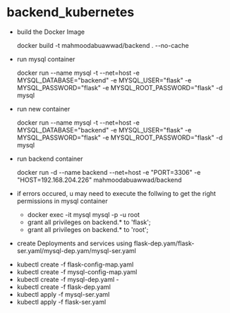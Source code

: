 # backend_kubernetes


- build the Docker Image

  docker build -t mahmoodabuawwad/backend . --no-cache

- run mysql container 
  
  
  docker run --name mysql -t --net=host -e MYSQL_DATABASE="backend" -e MYSQL_USER="flask" -e MYSQL_PASSWORD="flask" -e MYSQL_ROOT_PASSWORD="flask" -d mysql

- run new container


  docker run --name mysql -t --net=host -e MYSQL_DATABASE="backend" -e MYSQL_USER="flask" -e MYSQL_PASSWORD="flask" -e MYSQL_ROOT_PASSWORD="flask" -d mysql


- run backend container


  docker run -d --name backend --net=host -e "PORT=3306" -e "HOST=192.168.204.226" mahmoodabuawwad/backend


* if errors occured, u may need to execute the follwing to get the right permissions in mysql container
  - docker exec -it mysql mysql -p -u root 
  - grant all privileges on backend.* to 'flask';
  - grant all privileges on backend.* to 'root';

* create Deployments and services using flask-dep.yam/flask-ser.yaml/mysql-dep.yam/mysql-ser.yaml

- kubectl create -f flask-config-map.yaml 
- kubectl create -f mysql-config-map.yaml
- kubectl create -f mysql-dep.yaml - 
- kubectl create -f flask-dep.yaml 
- kubectl apply -f mysql-ser.yaml
- kubectl apply -f flask-ser.yaml 



